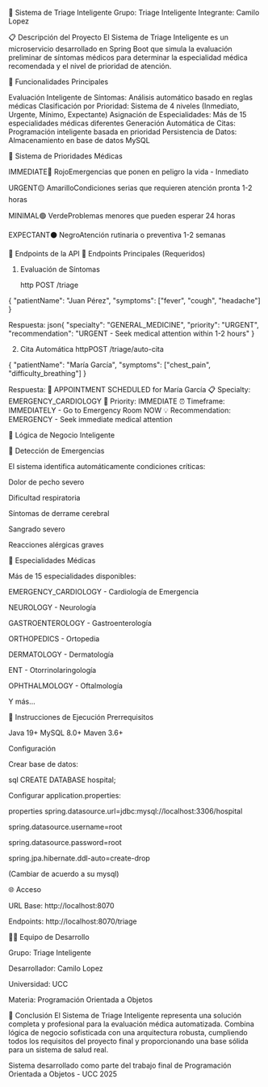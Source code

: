 🏥 Sistema de Triage Inteligente
Grupo: Triage Inteligente
Integrante: Camilo Lopez

📋 Descripción del Proyecto
El Sistema de Triage Inteligente es un microservicio desarrollado en Spring Boot que simula la evaluación preliminar de síntomas médicos para determinar la especialidad médica recomendada y el nivel de prioridad de atención.

🎯 Funcionalidades Principales

Evaluación Inteligente de Síntomas: Análisis automático basado en reglas médicas
Clasificación por Prioridad: Sistema de 4 niveles (Inmediato, Urgente, Mínimo, Expectante)
Asignación de Especialidades: Más de 15 especialidades médicas diferentes
Generación Automática de Citas: Programación inteligente basada en prioridad
Persistencia de Datos: Almacenamiento en base de datos MySQL


🚨 Sistema de Prioridades Médicas


IMMEDIATE🔴 RojoEmergencias que ponen en peligro la vida - Inmediato

URGENT🟡 AmarilloCondiciones serias que requieren atención pronta 1-2 horas

MINIMAL🟢 VerdeProblemas menores que pueden esperar 24 horas

EXPECTANT⚫ NegroAtención rutinaria o preventiva 1-2 semanas


🔗 Endpoints de la API
🎯 Endpoints Principales (Requeridos)

1. Evaluación de Síntomas

   http POST /triage

{
"patientName": "Juan Pérez",
"symptoms": ["fever", "cough", "headache"]
}

Respuesta:
json{
"specialty": "GENERAL_MEDICINE",
"priority": "URGENT",
"recommendation": "URGENT - Seek medical attention within 1-2 hours"
}

2. Cita Automática
   httpPOST /triage/auto-cita

{
"patientName": "María García",
"symptoms": ["chest_pain", "difficulty_breathing"]
}

Respuesta:
🏥 APPOINTMENT SCHEDULED for María García
📋 Specialty: EMERGENCY_CARDIOLOGY
🚨 Priority: IMMEDIATE
⏰ Timeframe: IMMEDIATELY - Go to Emergency Room NOW
💡 Recommendation: EMERGENCY - Seek immediate medical attention


🎨 Lógica de Negocio Inteligente

🚨 Detección de Emergencias

El sistema identifica automáticamente condiciones críticas:

Dolor de pecho severo

Dificultad respiratoria

Síntomas de derrame cerebral

Sangrado severo

Reacciones alérgicas graves

🏥 Especialidades Médicas

Más de 15 especialidades disponibles:

EMERGENCY_CARDIOLOGY - Cardiología de Emergencia

NEUROLOGY - Neurología

GASTROENTEROLOGY - Gastroenterología

ORTHOPEDICS - Ortopedia

DERMATOLOGY - Dermatología

ENT - Otorrinolaringología

OPHTHALMOLOGY - Oftalmología

Y más...


🚀 Instrucciones de Ejecución
Prerrequisitos

Java 19+
MySQL 8.0+
Maven 3.6+

Configuración

Crear base de datos:

sql CREATE DATABASE hospital;

Configurar application.properties:

properties spring.datasource.url=jdbc:mysql://localhost:3306/hospital

spring.datasource.username=root

spring.datasource.password=root

spring.jpa.hibernate.ddl-auto=create-drop

(Cambiar de acuerdo a su mysql)

🌐 Acceso

URL Base: http://localhost:8070

Endpoints: http://localhost:8070/triage


🧑‍💻 Equipo de Desarrollo

Grupo: Triage Inteligente

Desarrollador: Camilo Lopez

Universidad: UCC

Materia: Programación Orientada a Objetos


🎉 Conclusión
El Sistema de Triage Inteligente representa una solución completa y profesional para la evaluación médica automatizada. Combina lógica de negocio sofisticada con una arquitectura robusta, cumpliendo todos los requisitos del proyecto final y proporcionando una base sólida para un sistema de salud real.

Sistema desarrollado como parte del trabajo final de Programación Orientada a Objetos - UCC 2025